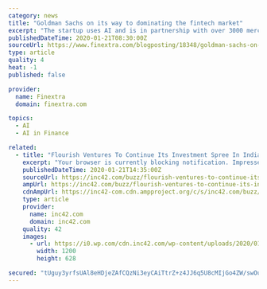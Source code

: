 ```yaml
---
category: news
title: "Goldman Sachs on its way to dominating the fintech market"
excerpt: "The startup uses AI and is in partnership with over 3000 merchants to build these profiles. While usually, the investment comes from venture capitals and private entities the banks are usually hesitant to invest in fintech. this is what sets Goldman Sachs apart and why Forbes named it as the “winner” of the 2019 fintech industry."
publishedDateTime: 2020-01-21T08:30:00Z
sourceUrl: https://www.finextra.com/blogposting/18348/goldman-sachs-on-its-way-to-dominating-the-fintech-market
type: article
quality: 4
heat: -1
published: false

provider:
  name: Finextra
  domain: finextra.com

topics:
  - AI
  - AI in Finance

related:
  - title: "Flourish Ventures To Continue Its Investment Spree In India’s Fintech Space"
    excerpt: "Your browser is currently blocking notification. Impressed with the growth of India’s fintech space, Tilman Ehrbeck, managing partner at Flourish Ventures, said that the venture capital firm is looking to invest in sectors such as neo-banking, gig economy, embedded finance and insure-tech. Since its spin-off from Omidyar Network, the investme ..."
    publishedDateTime: 2020-01-21T14:35:00Z
    sourceUrl: https://inc42.com/buzz/flourish-ventures-to-continue-its-investment-spree-in-indias-fintech-space/
    ampUrl: https://inc42.com/buzz/flourish-ventures-to-continue-its-investment-spree-in-indias-fintech-space/amp/
    cdnAmpUrl: https://inc42-com.cdn.ampproject.org/c/s/inc42.com/buzz/flourish-ventures-to-continue-its-investment-spree-in-indias-fintech-space/amp/
    type: article
    provider:
      name: inc42.com
      domain: inc42.com
    quality: 42
    images:
      - url: https://i0.wp.com/cdn.inc42.com/wp-content/uploads/2020/01/Untitled-design-2020-01-21T193142.073.jpg?fit=1200%2C628&#038;ssl=1
        width: 1200
        height: 628

secured: "tUguy3yrfsUAl8eHDjeZAfCQzNi3eyCAiTtrZ+z4JJ6q5U8cMIjGo4ZW/swOuimp14US7paswkQRwTGhj07FZWC9XA9ALqSD5Ev7zuOq8vq4Y39OV9DVKE0q/whb8SwiPKSCDpjstw6i+JfKbWX+wORDn8hGKjtJYv+VtGI0FaNAPvDcc5cUAQUs0CfgkNYG5PhuyGCHoouYmL3P8emigtP1FEQPgGmiZjMpWUTu2mOCcveLC/kx5PIrLHSmNm+XvN9ZSRCENEZKUDiVojdrWC2ML2hi8t56S0FFnA9d1e0=;jhZLKfgvdqzC3xObDUpLSw=="
---
```


